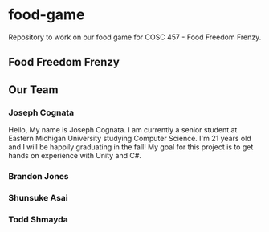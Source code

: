 # food-game
Repository to work on our food game for COSC 457 - Food Freedom Frenzy.

## Food Freedom Frenzy

## Our Team
### Joseph Cognata
Hello, My name is Joseph Cognata. I am currently a senior student at Eastern Michigan University studying Computer Science. I'm 21 years old and I will be happily graduating in the fall! My goal for this project is to get hands on experience with Unity and C#.

### Brandon Jones

### Shunsuke Asai

### Todd Shmayda
